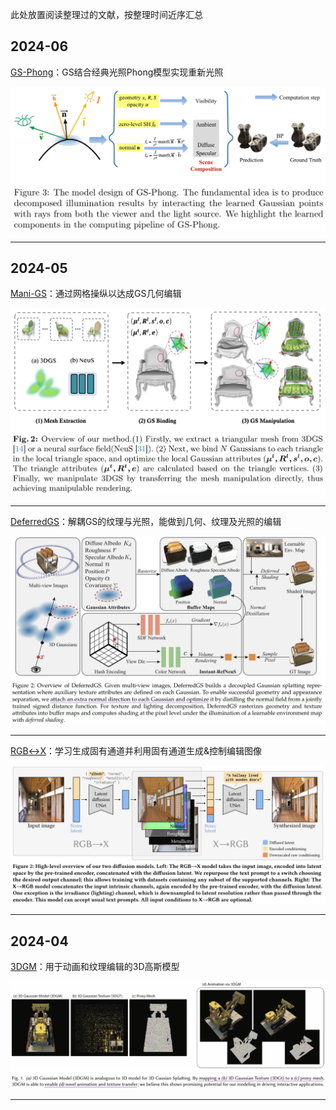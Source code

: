此处放置阅读整理过的文献，按整理时间近序汇总

## 2024-06

[GS-Phong](https://github.com/hongsi466474/A4MD/blob/%E6%96%87%E7%8C%AE%E7%9B%B8%E5%85%B3/3DGS/GS-Phong/GS-Phong.md)：GS结合经典光照Phong模型实现重新光照

![](https://github.com/hongsi466474/A4MD/blob/%E6%96%87%E7%8C%AE%E7%9B%B8%E5%85%B3/3DGS/GS-Phong/%E6%88%AA%E5%9B%BE/Fig3.png?raw=true)

---

## 2024-05

[Mani-GS](https://github.com/hongsi466474/A4MD/blob/%E6%96%87%E7%8C%AE%E7%9B%B8%E5%85%B3/3DGS/Mani-GS/Mani-GS.md)：通过网格操纵以达成GS几何编辑

![](https://github.com/hongsi466474/A4MD/blob/%E6%96%87%E7%8C%AE%E7%9B%B8%E5%85%B3/3DGS/Mani-GS/%E6%88%AA%E5%9B%BE/Fig2.jpg?raw=true)

---
[DeferredGS](https://github.com/hongsi466474/A4MD/blob/%E6%96%87%E7%8C%AE%E7%9B%B8%E5%85%B3/3DGS/DeferredGS/DeferredGS.md)：解耦GS的纹理与光照，能做到几何、纹理及光照的编辑

![](https://github.com/hongsi466474/A4MD/blob/%E6%96%87%E7%8C%AE%E7%9B%B8%E5%85%B3/3DGS/DeferredGS/%E6%88%AA%E5%9B%BE/overview.jpeg?raw=true)

---
[RGB↔X](https://github.com/hongsi466474/A4MD/blob/8c61e174f0be1523763ee0de8b2cd143dabea8c2/%E6%96%87%E7%8C%AE%E6%95%B4%E7%90%86/RGB%E2%86%94X.md)：学习生成固有通道并利用固有通道生成&控制编辑图像

![Overview of Model](https://github.com/hongsi466474/A4MD/blob/6f0668dc2f3bbf5b0970b892b07bab3c79bc2f92/%E5%9B%BE%E7%89%87/RGB%E2%86%94X/IMG_0278.jpeg?raw=true)

---

## 2024-04

[3DGM](https://github.com/hongsi466474/A4MD/blob/%E6%96%87%E7%8C%AE%E7%9B%B8%E5%85%B3/3DGS/3DGM/3DGM.md)：用于动画和纹理编辑的3D高斯模型

![](https://github.com/hongsi466474/A4MD/blob/%E6%96%87%E7%8C%AE%E7%9B%B8%E5%85%B3/3DGS/3DGM/%E6%88%AA%E5%9B%BE/Figure1.jpeg?raw=true)

---
